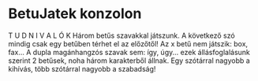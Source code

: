 # BetuJatek konzolon

T U D N I V A L Ó K
Három betűs szavakkal játszunk. A következő szó mindig csak egy betűben térhet el az előzőtől!
Az x betű nem játszik: box, fax...
A dupla magánhangzós szavak sem: így, úgy... ezek állásfoglalásunk szerint 2 betűsek, noha három karakterből állnak.
Egy szótárral nagyobb a kihívás, több szótárral nagyobb a szabadság!
